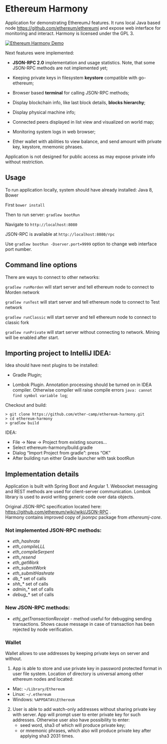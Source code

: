 # Ethereum Harmony

Application for demonstrating EthereumJ features. It runs local Java based node https://github.com/ethereum/ethereumj and expose web interface for monitoring and interact. Harmony is licensed under the GPL 3.
 


[![Ethereum Harmony Demo](http://i.imgur.com/tqCIhuQ.jpg)](https://www.youtube.com/watch?v=3qASGOy3qrw)

 
Next features were implemented:

 * **JSON-RPC 2.0** implementation and usage statistics. Note, that some JSON-RPC methods are not implemented yet;
 
 * Keeping private keys in filesystem **keystore** compatible with go-ethereum;
 
 * Browser based **terminal** for calling JSON-RPC methods;
 
 * Display blockchain info, like last block details, **blocks hierarchy**;  
 
 * Display physical machine info;
  
 * Connected peers displayed in list view and visualized on world map;
 
 * Monitoring system logs in web browser;
 
 * Ether wallet with abilities to view balance, and send amount with private key, keystore, mnemonic phrases.

Application is not designed for public access as may expose private info without restriction.

## Usage

To run application locally, system should have already installed: Java 8, Bower

First `bower install`

Then to run server: `gradlew bootRun`

Navigate to `http://localhost:8080`

JSON-RPC is available at `http://localhost:8080/rpc`

Use `gradlew bootRun -Dserver.port=9999` option to change web interface port number.

## Command line options

There are ways to connect to other networks:

`gradlew runMorden` will start server and tell ethereum node to connect to Morden network

`gradlew runTest` will start server and tell ethereum node to connect to Test network

`gradlew runClassic` will start server and tell ethereum node to connect to classic fork

`gradlew runPrivate` will start server without connecting to network. Mining will be enabled after start.

## Importing project to IntelliJ IDEA: 

Idea should have next plugins to be installed:
 
 - Gradle Plugin;
 
 - Lombok Plugin. Annotation processing should be turned on in IDEA compiler. Otherwise compiler will raise compile errors `java: cannot find symbol variable log`;

Checkout and build:

```
> git clone https://github.com/ether-camp/ethereum-harmony.git
> cd ethereum-harmony
> gradlew build
```

IDEA: 

* File -> New -> Project from existing sources…
* Select ethereum-harmony/build.gradle
* Dialog “Import Project from gradle”: press “OK”
* After building run either Gradle launcher with task bootRun 


## Implementation details

Application is built with Spring Boot and Angular 1. Websocket messaging and REST methods are used for client-server communication.
Lombok library is used to avoid writing generic code over data objects.
 
Original JSON-RPC specification located here: https://github.com/ethereum/wiki/wiki/JSON-RPC .   
Harmony contains improved copy of *jsonrpc* package from *ethereumj-core*.   
 
### Not implemented JSON-RPC methods:
  - *eth_hashrate*
  - *eth_compileLLL*
  - *eth_compileSerpent*
  - *eth_resend*
  - *eth_getWork*
  - *eth_submitWork*
  - *eth_submitHashrate*
  - *db_** set of calls
  - *shh_** set of calls
  - *admin_** set of calls
  - *debug_** set of calls
  
### New JSON-RPC methods:
 - *ethj_getTransactionReceipt* - method useful for debugging sending transactions. Shows cause message in case of transaction has been rejected by node verification.
 
### Wallet

Wallet allows to use addresses by keeping private keys on server and without.

1. App is able to store and use private key in password protected format in user file system. 
Location of directory is universal among other ethereum nodes and located:
 *   Mac: `~/Library/Ethereum`
 *   Linux: `~/.ethereum`
 *   Windows: `%APPDATA%\Ethereum`

2. User is able to add watch-only addresses without sharing private key with server.
App will prompt user to enter private key for such addresses. Otherwise user also have possibility to enter:
    - seed word, sha3 of which will produce private key;
    - or mnemonic phrases, which also will produce private key after applying sha3 2031 times.




